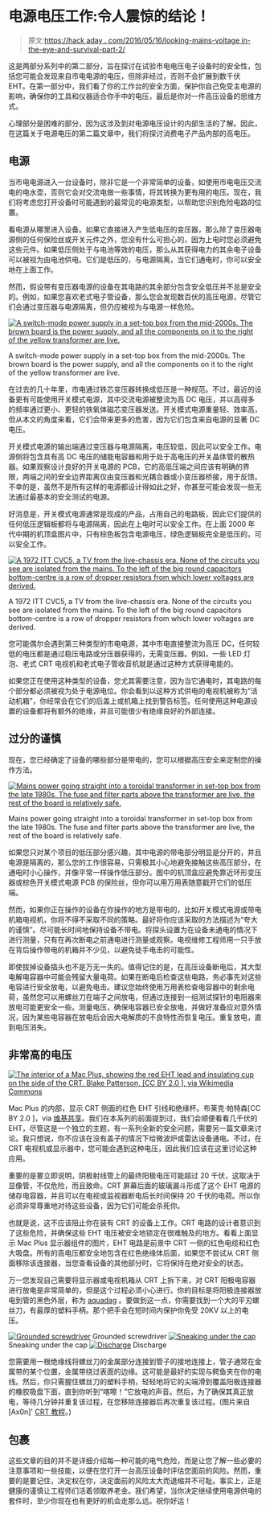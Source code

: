 # 电源电压工作:令人震惊的结论！

> 原文:[https://hack aday . com/2016/05/16/looking-mains-voltage in-the-eye-and-survival-part-2/](https://hackaday.com/2016/05/16/looking-mains-voltage-in-the-eye-and-surviving-part-2/)

这是两部分系列中的第二部分，旨在探讨在试验市电电压电子设备时的安全性，包括您可能会发现来自市电电源的电压，但除非经过，否则不会扩展到数千伏 EHT。在第一部分中，我们看了你的工作台的安全方面，保护你自己免受主电源的影响，确保你的工具和仪器适合你手中的电压，最后是你对一件高压设备的思维方式。

心理部分是困难的部分，因为这涉及到对电源电压设计的内部生活的了解。因此，在这篇关于电源电压的第二篇文章中，我们将探讨消费电子产品内部的高电压。

## 电源

当市电电源进入一台设备时，除非它是一个非常简单的设备，如使用市电电压交流电的电水壶，否则它会对交流电做一些事情，将其转换为更有用的电压。现在，我们将考虑您打开设备时可能遇到的最常见的电源类型，以帮助您识别危险电路的位置。

看电源从哪里进入设备。如果它直接进入产生低电压的变压器，那么除了变压器电源侧的任何保险丝或开关元件之外，您没有什么可担心的，因为上电时您必须避免这些元件。如果低压侧处于与电池等效的电压，那么从其获得电力的其余电子设备可以被视为由电池供电。它们是低压的，与电源隔离，当它们通电时，你可以安全地在上面工作。

然而，假设带有变压器电源的设备在其电路的其余部分包含安全低压并不总是安全的。例如，如果您喜欢老式电子管设备，那么您会发现数百伏的高压电源，尽管它们会通过变压器与电源隔离，但仍应被视为与电源一样危险。

[![A switch-mode power supply in a set-top box from the mid-2000s. The brown board is the power supply, and all the components on it to the right of the yellow transformer are live.](../Images/4d6e7a0ee22ae521f9ca5749c283effb.png)](https://hackaday.com/wp-content/uploads/2016/04/dscn1377.jpg)

A switch-mode power supply in a set-top box from the mid-2000s. The brown board is the power supply, and all the components on it to the right of the yellow transformer are live.

在过去的几十年里，市电通过铁芯变压器转换成低压是一种规范。不过，最近的设备更有可能使用开关模式电源，其中交流电源被整流为高 DC 电压，并以高得多的频率通过更小、更轻的铁氧体磁芯变压器发送。开关模式电源重量轻、效率高，但从本文的角度来看，它们会带来更多的危害，因为它们包含来自电源的显著 DC 电压。

开关模式电源的输出端通过变压器与电源隔离，电压较低，因此可以安全工作。电源侧将包含具有高 DC 电压的储能电容器和用于处于高电压的开关晶体管的散热器。如果观察设计良好的开关电源的 PCB，它的高低压端之间应该有明确的界限，两端之间的安全边界距离仅由变压器和光耦合器或小变压器桥接，用于反馈。不幸的是，虽然不是所有这样的电源都设计得如此之好，你甚至可能会发现一些无法通过最基本的安全测试的电源。

好消息是，开关模式电源通常是现成的产品，占用自己的电路板，因此它们提供的任何低压逻辑板都将与电源隔离，因此在上电时可以安全工作。在上面 2000 年代中期的机顶盒图片中，只有棕色板包含电源电压，绿色逻辑板完全是低压的，可以安全工作。

[![A 1972 ITT CVC5, a TV from the live-chassis era. None of the circuits you see are isolated from the mains. To the left of the big round capacitors bottom-centre is a row of dropper resistors from which lower voltages are derived.](../Images/ef48f20cf6a80f265bfa02ac4eb59559.png)](https://hackaday.com/wp-content/uploads/2016/03/cvc5-internals-4.jpg)

A 1972 ITT CVC5, a TV from the live-chassis era. None of the circuits you see are isolated from the mains. To the left of the big round capacitors bottom-centre is a row of dropper resistors from which lower voltages are derived.

您可能偶尔会遇到第三种类型的市电电源，其中市电直接整流为高压 DC，任何较低的电压都是通过稳压电路或分压器获得的，无需变压器。例如，一些 LED 灯泡、老式 CRT 电视机和老式电子管收音机就是通过这种方式获得电能的。

如果您正在使用这种类型的设备，您尤其需要注意，因为当它通电时，其电路的每个部分都必须被视为处于电源电位。你会看到以这种方式供电的电视机被称为“活动机箱”，你经常会在它们的后盖上或机箱上找到警告标签。任何使用这种电源设置的设备都将有额外的绝缘，并且可能很少有绝缘良好的外部连接。

## 过分的谨慎

现在，您已经确定了设备的哪些部分是带电的，您可以根据高压安全来定制您的操作方法。

[![Mains power going straight into a toroidal transformer in set-top box from the late 1980s. The fuse and filter parts above the transformer are live, the rest of the board is relatively safe.](../Images/97b2df75a5eae5f10cffc05916126581.png)](https://hackaday.com/wp-content/uploads/2016/04/dscn1376.jpg)

Mains power going straight into a toroidal transformer in set-top box from the late 1980s. The fuse and filter parts above the transformer are live, the rest of the board is relatively safe.

如果您只对某个项目的低压部分感兴趣，其中电源的带电部分明显是分开的，并且电源是隔离的，那么您的工作很容易，只需极其小心地避免接触这些高压部分，在通电时小心操作，并像平常一样操作低压部分。图中的机顶盒应避免靠近环形变压器或棕色开关模式电源 PCB 的保险丝，但你可以用万用表随意戳开它们的低压端。

然而，如果你正在操作的设备在你操作的地方是带电的，比如开关模式电源或带电机箱电视机，你将不得不采取不同的策略。最好将你应该采取的方法描述为“夸大的谨慎”。尽可能长时间地保持设备不带电。将探头设置为在设备未通电的情况下进行测量，只有在再次断电之前通电进行测量或观察。电视维修工程师用一只手放在背后操作带电的机箱并不少见，以避免徒手电击的可能性。

即使拔掉设备插头也不是万无一失的。值得记住的是，在高压设备断电后，其大型电解电容器中可能会残留大量电荷。如果在断电后检查这些电路，务必事先对这些电容进行安全放电，以避免电击。建议您始终使用万用表检查电容器中的剩余电荷，虽然您可以用螺丝刀在端子之间放电，但通过连接到一组测试探针的电阻器来放电可能更安全一些。测量电压，确保电容器已安全放电，并做好准备应对意外情况，因为某些电容器在放电后会因大电解质的不良特性而恢复电压。重复放电，直到电压消失。

## 非常高的电压

[![The interior of a Mac Plus, showing the red EHT lead and insulating cup on the side of the CRT. Blake Patterson, [CC BY 2.0 ], via Wikimedia Commons](../Images/83d4a76d7480b0e8dcb7b74fe5fa7693.png)](https://hackaday.com/wp-content/uploads/2016/05/cathode_ray_tube_inside_a_macintosh_plus.jpg)

Mac Plus 的内部，显示 CRT 侧面的红色 EHT 引线和绝缘杯。布莱克·帕特森[CC BY 2.0 ]，via [维基共享](https://commons.wikimedia.org/wiki/File:Cathode_ray_tube_inside_a_Macintosh_Plus.jpg)。我们在本系列的前面提到过，我们会顺便看看几千伏的 EHT，尽管这是一个独立的主题，有一系列全新的安全问题，需要另一篇文章来讨论。我只想说，你不应该在没有盖子的情况下给微波炉或雷达设备通电。不过，在 CRT 电视机或显示器中，您可能会遇到这种电压，因此我们应该在这里讨论这种应用。

重要的是要立即说明，阴极射线管上的最终阳极电压可能超过 20 千伏，这取决于显像管，不仅危险，而且致命。CRT 屏幕后面的玻璃漏斗形成了这个 EHT 电源的储存电容器，并且可以在电视或监视器断电后长时间保持 20 千伏的电荷。所以你必须非常尊重地对待这些设备，因为它们可能会杀死你。

也就是说，这不应该阻止你在装有 CRT 的设备上工作。CRT 电路的设计者意识到了这些危险，并确保这些 EHT 电压被安全地锁定在很难触及的地方。看看上面显示 Mac Plus 显示器组件的图片，EHT 电路是前景中 CRT 一侧的红色电缆和红色大吸盘。所有的高电压都安全地包含在红色绝缘体后面，如果您不尝试从 CRT 侧面移除该连接器，当您查看设备的其他部分时，它将保持在绝对安全的状态。

万一您发现自己需要将显示器或电视机箱从 CRT 上拆下来，对 CRT 阳极电容器进行放电是非常简单的，但是这个过程必须小心进行。你的目标是将阳极连接器放电到管的黑色外层，称为 [aquadag](https://en.wikipedia.org/wiki/Aquadag) 。要做到这一点，你需要找到一个大的平刃螺丝刀，有最厚的塑料手柄。那个把手会在短时间内保护你免受 20KV 以上的电压。

 [![Grounded screwdriver](../Images/1edeffb3d26b3d9cf804544c9567376b.png "4170540106_210c080de5")](https://hackaday.com/2016/05/16/looking-mains-voltage-in-the-eye-and-surviving-part-2/4170540106_210c080de5/) Grounded screwdriver [![Sneaking under the cap](../Images/b8c0b0a14c47093bdd4cde1a459d196e.png "4169780643_1fb469c1f1")](https://hackaday.com/2016/05/16/looking-mains-voltage-in-the-eye-and-surviving-part-2/4169780643_1fb469c1f1/) Sneaking under the cap [![Discharge](../Images/5ac69fc7bca5895f9889c8e411f909bb.png)](https://hackaday.com/2016/05/16/looking-mains-voltage-in-the-eye-and-surviving-part-2/4169780723_f7861ca74a/) Discharge

您需要用一根绝缘线将螺丝刀的金属部分连接到管子的接地连接上，管子通常在金属带的某个位置，金属带绕过表面的边缘。这可能是最好的实现与鳄鱼夹在你的电线。然后，你只需握住螺丝刀的塑料手柄，轻轻地将它的尖端滑到覆盖阳极连接器的橡胶吸盘下面，直到你听到“喀嚓！”它放电的声音。然后，为了确保其真正放电，等待几分钟并重复该过程，在您移除连接器后再次重复该过程。(图片来自[Ax0n]' [CRT 教程](http://www.h-i-r.net/2009/12/flyback-transformers-and-crt-discharge.html)。)

## 包裹

这些文章的目的并不是详细介绍每一种可能的电气危险，而是让您了解一些必要的注意事项和一些技能，以便在您打开一台高压设备时评估您面前的风险。然而，重要的是要记住，决定权在你，决定面前的风险太大而退缩并不可耻。事实上，正是健康的谨慎让工程师们活着领取养老金。我们希望，当你决定继续使用电源供电的套件时，至少你现在也有更好的机会走那么远。祝你好运！